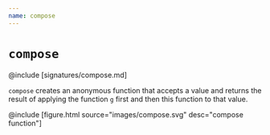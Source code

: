 ```yaml
---
name: compose
---
```


# `compose`

@include [signatures/compose.md]

`compose` creates an anonymous function that accepts a value and returns the result of applying the function `g` first and then this function to that value.

@include [figure.html source="images/compose.svg" desc="compose function"]
